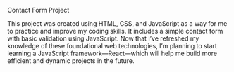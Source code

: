 Contact Form Project

This project was created using HTML, CSS, and JavaScript as a way for me to practice and improve my coding skills. It includes a simple contact form with basic validation using JavaScript.
Now that I’ve refreshed my knowledge of these foundational web technologies, I’m planning to start learning a JavaScript framework—React—which will help me build more efficient and dynamic projects in the future.
